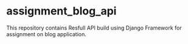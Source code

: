 # assignment_blog_api
This repository contains Resfull API build using Django Framework for assignment on blog application.
